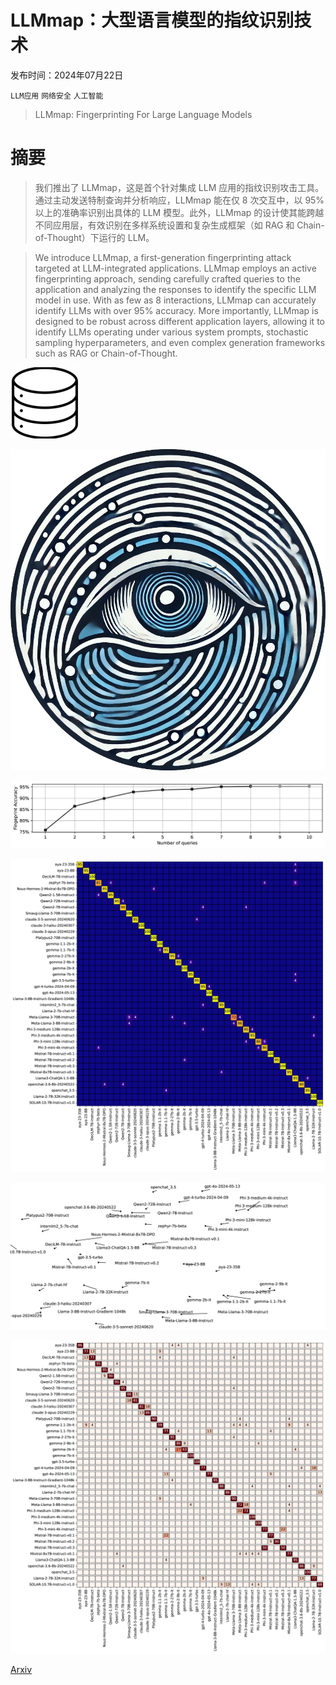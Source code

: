 # LLMmap：大型语言模型的指纹识别技术

发布时间：2024年07月22日

`LLM应用` `网络安全` `人工智能`

> LLMmap: Fingerprinting For Large Language Models

# 摘要

> 我们推出了 LLMmap，这是首个针对集成 LLM 应用的指纹识别攻击工具。通过主动发送特制查询并分析响应，LLMmap 能在仅 8 次交互中，以 95% 以上的准确率识别出具体的 LLM 模型。此外，LLMmap 的设计使其能跨越不同应用层，有效识别在多样系统设置和复杂生成框架（如 RAG 和 Chain-of-Thought）下运行的 LLM。

> We introduce LLMmap, a first-generation fingerprinting attack targeted at LLM-integrated applications. LLMmap employs an active fingerprinting approach, sending carefully crafted queries to the application and analyzing the responses to identify the specific LLM model in use. With as few as 8 interactions, LLMmap can accurately identify LLMs with over 95% accuracy. More importantly, LLMmap is designed to be robust across different application layers, allowing it to identify LLMs operating under various system prompts, stochastic sampling hyperparameters, and even complex generation frameworks such as RAG or Chain-of-Thought.

![LLMmap：大型语言模型的指纹识别技术](../../../paper_images/2407.15847/x1.png)

![LLMmap：大型语言模型的指纹识别技术](../../../paper_images/2407.15847/logo.png)

![LLMmap：大型语言模型的指纹识别技术](../../../paper_images/2407.15847/x2.png)

![LLMmap：大型语言模型的指纹识别技术](../../../paper_images/2407.15847/x3.png)

![LLMmap：大型语言模型的指纹识别技术](../../../paper_images/2407.15847/x4.png)

![LLMmap：大型语言模型的指纹识别技术](../../../paper_images/2407.15847/x5.png)

[Arxiv](https://arxiv.org/abs/2407.15847)